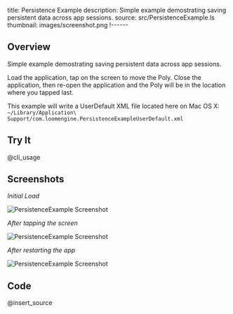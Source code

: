 title: Persistence Example
description: Simple example demostrating saving persistent data across app sessions.
source: src/PersistenceExample.ls
thumbnail: images/screenshot.png
!------

## Overview
Simple example demostrating saving persistent data across app sessions.

Load the application, tap on the screen to move the Poly.  Close the application, then re-open the application and the Poly will be in the location where you tapped last.

This example will write a UserDefault XML file located here on Mac OS X:
`~/Library/Application\ Support/com.loomengine.PersistenceExampleUserDefault.xml`

## Try It
@cli_usage

## Screenshots
_Initial Load_

![PersistenceExample Screenshot](images/screenshot.png)

_After tapping the screen_

![PersistenceExample Screenshot](images/screenshot2.png)

_After restarting the app_

![PersistenceExample Screenshot](images/screenshot3.png)

## Code
@insert_source
